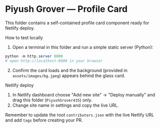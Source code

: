 # Piyush Grover — Profile Card

This folder contains a self-contained profile card component ready for Netlify deploy.

How to test locally

1. Open a terminal in this folder and run a simple static server (Python):

```powershell
python -m http.server 8000
# open http://localhost:8000 in your browser
```

2. Confirm the card loads and the background (provided in `assets/images/bg.jpeg`) appears behind the glass card.

Netlify deploy

1. In Netlify dashboard choose "Add new site" → "Deploy manually" and drag this folder (`PiyushGrover435`) only.
2. Change site name in settings and copy the live URL.

Remember to update the root `contributors.json` with the live Netlify URL and add `tags` before creating your PR.
